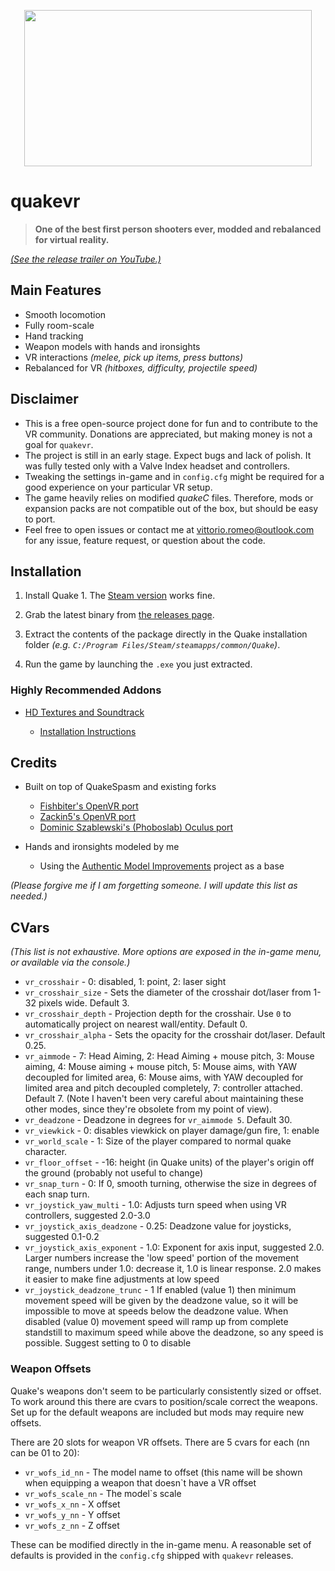 <p align="center">
  <img width="460" height="250" src="https://vittorioromeo.info/Misc/quakevrlogo.png">
</p>

# quakevr

> **One of the best first person shooters ever, modded and rebalanced for virtual reality.**

[*(See the release trailer on YouTube.)*](https://www.youtube.com/watch?v=AevBPsuMab0)

## Main Features

* Smooth locomotion
* Fully room-scale
* Hand tracking
* Weapon models with hands and ironsights
* VR interactions *(melee, pick up items, press buttons)*
* Rebalanced for VR *(hitboxes, difficulty, projectile speed)*

## Disclaimer

* This is a free open-source project done for fun and to contribute to the VR community. Donations are appreciated, but making money is not a goal for `quakevr`.
* The project is still in an early stage. Expect bugs and lack of polish. It was fully tested only with a Valve Index headset and controllers.
* Tweaking the settings in-game and in `config.cfg` might be required for a good experience on your particular VR setup.
* The game heavily relies on modified *quakeC* files. Therefore, mods or expansion packs are not compatible out of the box, but should be easy to port.
* Feel free to open issues or contact me at <vittorio.romeo@outlook.com> for any issue, feature request, or question about the code.

## Installation

1. Install Quake 1. The [Steam version](https://store.steampowered.com/app/2310/QUAKE/) works fine.

2. Grab the latest binary from [the releases page](https://github.com/SuperV1234/quakevr/releases).

3. Extract the contents of the package directly in the Quake installation folder *(e.g. `C:/Program Files/Steam/steamapps/common/Quake`)*.

4. Run the game by launching the `.exe` you just extracted.

### Highly Recommended Addons

* [HD Textures and Soundtrack](https://drive.google.com/file/d/1noIH27xA8gnr_hwqouXiSoMQBIyuf__V/view)

    * [Installation Instructions](https://old.reddit.com/r/ValveIndex/comments/fbs1nh/quake_vr_release_trailer_v001/fj7205c/)

## Credits

* Built on top of QuakeSpasm and existing forks
    * [Fishbiter's OpenVR port](https://github.com/Fishbiter/Quakespasm-OpenVR)
    * [Zackin5's OpenVR port](https://github.com/Zackin5/Quakespasm-OpenVR)
    * [Dominic Szablewski's (Phoboslab) Oculus port](https://github.com/phoboslab/Quakespasm-Rift)

* Hands and ironsights modeled by me
    * Using the [Authentic Model Improvements](https://github.com/NightFright2k19/authmdl) project as a base

*(Please forgive me if I am forgetting someone. I will update this list as needed.)*

## CVars

*(This list is not exhaustive. More options are exposed in the in-game menu, or available via the console.)*

* `vr_crosshair` - 0: disabled, 1: point, 2: laser sight
* `vr_crosshair_size` - Sets the diameter of the crosshair dot/laser from 1-32 pixels wide. Default 3.
* `vr_crosshair_depth` - Projection depth for the crosshair. Use `0` to automatically project on nearest wall/entity. Default 0.
* `vr_crosshair_alpha` - Sets the opacity for the crosshair dot/laser. Default 0.25.
* `vr_aimmode` - 7: Head Aiming, 2: Head Aiming + mouse pitch, 3: Mouse aiming, 4: Mouse aiming + mouse pitch, 5: Mouse aims, with YAW decoupled for limited area, 6: Mouse aims, with YAW decoupled for limited area and pitch decoupled completely, 7: controller attached. Default 7. (Note I haven't been very careful about maintaining these other modes, since they're obsolete from my point of view).
* `vr_deadzone` - Deadzone in degrees for `vr_aimmode 5`. Default 30.
* `vr_viewkick` - 0: disables viewkick on player damage/gun fire, 1: enable
* `vr_world_scale` - 1: Size of the player compared to normal quake character.
* `vr_floor_offset` - -16: height (in Quake units) of the player's origin off the ground (probably not useful to change)
* `vr_snap_turn` - 0: If 0, smooth turning, otherwise the size in degrees of each snap turn.
* `vr_joystick_yaw_multi` - 1.0: Adjusts turn speed when using VR controllers, suggested 2.0-3.0
* `vr_joystick_axis_deadzone` - 0.25: Deadzone value for joysticks, suggested 0.1-0.2
* `vr_joystick_axis_exponent` - 1.0: Exponent for axis input, suggested 2.0. Larger numbers increase the 'low speed' portion of the movement range, numbers under 1.0: decrease it, 1.0 is linear response. 2.0 makes it easier to make fine adjustments at low speed
* `vr_joystick_deadzone_trunc` - 1 If enabled (value 1) then minimum movement speed will be given by the deadzone value, so it will be impossible to move at speeds below the deadzone value. When disabled (value 0) movement speed will ramp up from complete standstill to maximum speed while above the deadzone, so any speed is possible. Suggest setting to 0 to disable

### Weapon Offsets

Quake's weapons don't seem to be particularly consistently sized or offset. To work around this there are cvars to position/scale correct the weapons. Set up for the default weapons are included but mods may require new offsets.

There are 20 slots for weapon VR offsets. There are 5 cvars for each (nn can be 01 to 20):

* `vr_wofs_id_nn` - The model name to offset (this name will be shown when equipping a weapon that doesn`t have a VR offset
* `vr_wofs_scale_nn` - The model`s scale
* `vr_wofs_x_nn` - X offset
* `vr_wofs_y_nn` - Y offset
* `vr_wofs_z_nn` - Z offset

These can be modified directly in the in-game menu. A reasonable set of defaults is provided in the `config.cfg` shipped with `quakevr` releases.
